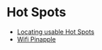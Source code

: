 # Hot Spots


- [Locating usable Hot Spots](https://www.wigle.net/)
- [Wifi Pinapple](https://shop.hak5.org/products/wifi-pineapple)
